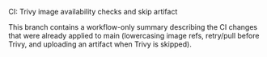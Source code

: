 CI: Trivy image availability checks and skip artifact

This branch contains a workflow-only summary describing the CI changes that were already applied to main (lowercasing image refs, retry/pull before Trivy, and uploading an artifact when Trivy is skipped).
